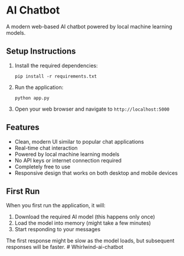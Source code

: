 # AI Chatbot

A modern web-based AI chatbot powered by local machine learning models.

## Setup Instructions

1. Install the required dependencies:
   ```
   pip install -r requirements.txt
   ```

2. Run the application:
   ```
   python app.py
   ```

3. Open your web browser and navigate to `http://localhost:5000`

## Features

- Clean, modern UI similar to popular chat applications
- Real-time chat interaction
- Powered by local machine learning models
- No API keys or internet connection required
- Completely free to use
- Responsive design that works on both desktop and mobile devices

## First Run

When you first run the application, it will:
1. Download the required AI model (this happens only once)
2. Load the model into memory (might take a few minutes)
3. Start responding to your messages

The first response might be slow as the model loads, but subsequent responses will be faster.
#   W h i r l w i n d - a i - c h a t b o t  
 